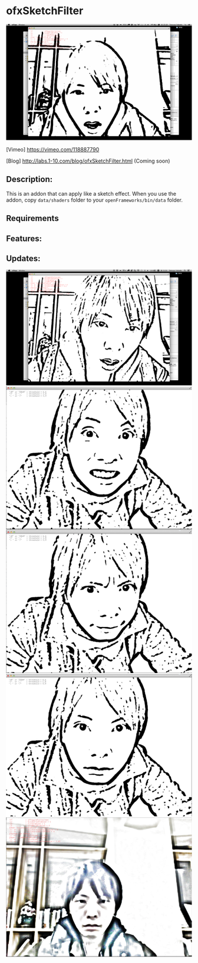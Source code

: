 # ofxSketchFilter

![thumbnail.gif](thumbnail.gif)

[Vimeo]
https://vimeo.com/118887790

[Blog]
http://labs.1-10.com/blog/ofxSketchFilter.html (Coming soon)

Description:
--------

This is an addon that can apply like a sketch effect.
When you use the addon, copy `data/shaders` folder to your `openFrameworks/bin/data` folder.

Requirements
--------

Features:
--------

Updates:
--------


![img1.png](img1.png)
![img2.png](img2.png)
![img3.png](img3.png)
![img4.png](img4.png)
![img5.png](img5.png)
